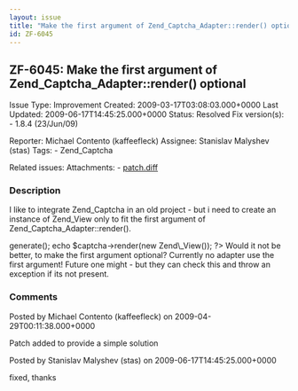 ```yaml
---
layout: issue
title: "Make the first argument of Zend_Captcha_Adapter::render() optional"
id: ZF-6045
---
```


ZF-6045: Make the first argument of Zend\_Captcha\_Adapter::render() optional
-----------------------------------------------------------------------------

 Issue Type: Improvement Created: 2009-03-17T03:08:03.000+0000 Last Updated: 2009-06-17T14:45:25.000+0000 Status: Resolved Fix version(s): - 1.8.4 (23/Jun/09)
 
 Reporter:  Michael Contento (kaffeefleck)  Assignee:  Stanislav Malyshev (stas)  Tags: - Zend\_Captcha
 
 Related issues: 
 Attachments: - [patch.diff](/issues/secure/attachment/11903/patch.diff)
 
### Description

I like to integrate Zend\_Captcha in an old project - but i need to create an instance of Zend\_View only to fit the first argument of Zend\_Captcha\_Adapter::render().

 <?php $captcha = new Zend\_Captcha\_Dump() $id = $captcha->generate(); echo $captcha->render(new Zend\_View()); ?> Would it not be better, to make the first argument optional? Currently no adapter use the first argument! Future one might - but they can check this and throw an exception if its not present.

 

 

### Comments

Posted by Michael Contento (kaffeefleck) on 2009-04-29T00:11:38.000+0000

Patch added to provide a simple solution

 

 

Posted by Stanislav Malyshev (stas) on 2009-06-17T14:45:25.000+0000

fixed, thanks

 

 